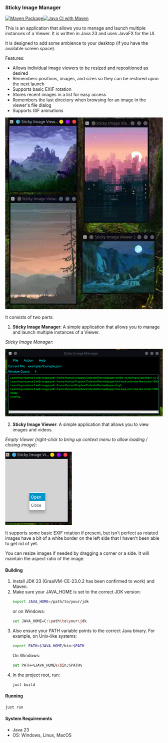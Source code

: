 ### Sticky Image Manager

[![Maven Package](https://github.com/darkmusic/sticky-image-manager/actions/workflows/maven-publish.yml/badge.svg)](https://github.com/darkmusic/sticky-image-manager/actions/workflows/maven-publish.yml)[![Java CI with Maven](https://github.com/darkmusic/sticky-image-manager/actions/workflows/maven.yml/badge.svg)](https://github.com/darkmusic/sticky-image-manager/actions/workflows/maven.yml)

This is an application that allows you to manage and launch multiple instances of a Viewer.  It is written in Java 23 and uses JavaFX for the UI.

It is designed to add some ambience to your desktop (if you have the available screen space).

Features:
- Allows individual image viewers to be resized and repositioned as desired
- Remembers positions, images, and sizes so they can be restored upon the next launch
- Supports basic EXIF rotation
- Stores recent images in a list for easy access
- Remembers the last directory when browsing for an image in the viewer's file dialog
- Supports GIF animations


![Sticky Image Manager](res/Screencast.gif)

It consists of two parts:
1. **Sticky Image Manager**: A simple application that allows you to manage and launch multiple instances of a Viewer.

*Sticky Image Manager*:

![Sticky Image Manager](res/Manager.png)

2. **Sticky Image Viewer**: A simple application that allows you to view images and videos.

*Empty Viewer (right-click to bring up context menu to allow loading / closing image)*:

![Sticky Image Viewer](res/Viewer.png)

It supports some basic EXIF rotation if present, but isn't perfect as rotated images have a bit of a white border on the left side that I haven't been able to get rid of yet.

You can resize images if needed by dragging a corner or a side.  It will maintain the aspect ratio of the image.

#### Building
1. Install JDK 23 (GraalVM-CE-23.0.2 has been confirmed to work) and Maven.
2. Make sure your JAVA_HOME is set to the correct JDK version:
   ```bash
   export JAVA_HOME=/path/to/your/jdk
   ```
   or on Windows:
   ```bash
   set JAVA_HOME=C:\path\to\your\jdk
   ```
3. Also ensure your PATH variable points to the correct Java binary. For example, on Unix-like systems:
   ```bash
   export PATH=$JAVA_HOME/bin:$PATH
   ```
   On Windows:
   ```bash
   set PATH=%JAVA_HOME%\bin;%PATH%
   ```
4. In the project root, run:
   ```bash
   just build
   ```

#### Running
```bash
just run
```

#### System Requirements
- Java 23
- OS: Windows, Linux, MacOS